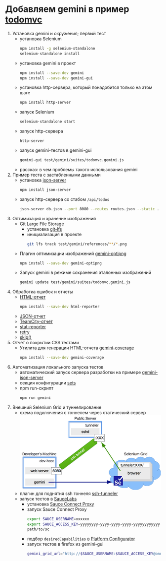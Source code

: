 # Добавляем gemini в пример [todomvc](https://github.com/tastejs/todomvc)

1. Установка gemini и окружения; первый тест
   - установка Selenium 
     ```sh
     npm install -g selenium-standalone
     selenium-standalone install
     ```
   - установка gemini в проект
     ```sh
     npm install --save-dev gemini
     npm install --save-dev gemini-gui
     ```
   - установка http-сервера, который понадобится только на этом шаге 
     ```sh
     npm install http-server
     ```
   - запуск Selenium
     ```sh
     selenium-standalone start
     ```
   - запуск http-сервера
     ```sh
     http-server
     ```
   - запуск gemini-тестов в gemini-gui
     ```sh
     gemini-gui test/gemini/suites/todomvc.gemini.js
     ```
   - рассказ: в чем проблемы такого использования gemini
2. Пример теста с застабленными данными
   - установка [json-server](https://github.com/typicode/json-server/)
     ```sh
     npm install json-server
     ```
   - запуск http-сервера со стабом `/api/todos`
     ```sh
     json-server db.json --port 8080 --routes routes.json --static . --read-only
     ```
3. Оптимизация и хранение изображений
   - Git Large File Storage
     - установка [git-lfs](https://git-lfs.github.com)
     - инициализация в проекте
       ```sh
       git lfs track test/gemini/references/**/*.png
       ```
   - Плагин оптимизации изображений [gemini-optipng](https://github.com/gemini-testing/gemini-optipng)
     ```sh
     npm install --save-dev gemini-optipng
     ```
   - Запуск gemini в режиме сохранения эталонных изображений
     ```sh
     gemini update test/gemini/suites/todomvc.gemini.js
     ```
4. Обработка ошибок и отчеты
   - [HTML-отчет](https://github.com/gemini-testing/html-reporter)
     ```sh
     npm install --save-dev html-reporter
     ```
   - [JSON-отчет](https://github.com/gemini-testing/json-reporter)
   - [TeamCity-отчет](https://github.com/gemini-testing/gemini-teamcity)
   - [stat-reporter](https://github.com/gemini-testing/stat-reporter)
   - [retry](https://github.com/gemini-testing/gemini/blob/master/doc/config.md#browsers-settings)
   - [skip()](https://github.com/gemini-testing/gemini/blob/master/doc/tests.md#suite-builder-methods)
5. Отчет о покрытии CSS тестами
   - Утилита для генерации HTML-отчета [gemini-coverage](https://github.com/gemini-testing/gemini-coverage)
     ```sh
     npm install --save-dev gemini-coverage
     ```
6. Автоматизация локального запуска тестов
   - автоматический запуск сервера разработки на примере [gemini-json-server](https://github.com/levonet/gemini-json-server)
   - секция конфигурации [sets](https://github.com/gemini-testing/gemini/blob/master/doc/config.md#sets)
   - npm run-скрипт
     ```sh
     npm run gemini
     ```
7. Внешний Selenium Grid и туннелирование
   - схема подключения с тоннелем через статический сервер
     ![Tunneler](tunneler.png)
   - плагин для поднятия ssh тоннеля [ssh-tunneler](https://github.com/gemini-testing/ssh-tunneler)
   - запуск тестов в [SauceLabs](https://saucelabs.com)
     - установка [Sauce Connect Proxy](https://wiki.saucelabs.com/display/DOCS/Sauce+Connect+Proxy)
     - запуск Sauce Connect Proxy
       ```sh
       export SAUCE_USERNAME=xxxxxx
       export SAUCE_ACCESS_KEY=yyyyyyyy-yyyy-yyyy-yyyy-yyyyyyyyyyyy
       path/to/sc
       ```
     - подбор `desiredCapabilities` в [Platform Configurator](https://wiki.saucelabs.com/display/DOCS/Platform+Configurator#/)
     - запуск тестов в firefox из gemini-gui
       ```sh
       gemini_grid_url="http://$SAUCE_USERNAME:$SAUCE_ACCESS_KEY@ondemand.saucelabs.com/wd/hub" gemini-gui -s sauce
       ```
